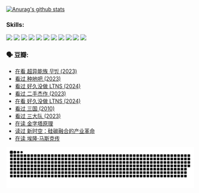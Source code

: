 
[![Anurag's github stats](https://github-readme-stats.vercel.app/api?username=w940853815)](https://github.com/anuraghazra/github-readme-stats)

### Skills:

<code><img height="32" src="https://cdn.jsdelivr.net/npm/simple-icons@v5/icons/python.svg"></code>
<code><img height="32" src="https://cdn.jsdelivr.net/npm/simple-icons@v5/icons/javascript.svg"></code>
<code><img height="32" src="https://cdn.jsdelivr.net/npm/simple-icons@v5/icons/django.svg"></code>
<code><img height="32" src="https://cdn.jsdelivr.net/npm/simple-icons@v5/icons/flask.svg"></code>
<code><img height="32" src="https://cdn.jsdelivr.net/npm/simple-icons@v5/icons/vuetify.svg"></code>
<code><img height="32" src="https://cdn.jsdelivr.net/npm/simple-icons@v5/icons/git.svg"></code>
<code><img height="32" src="https://cdn.jsdelivr.net/npm/simple-icons@v5/icons/docker.svg"></code>
<code><img height="32" src="https://cdn.jsdelivr.net/npm/simple-icons@v5/icons/postgresql.svg"></code>
<code><img height="32" src="https://cdn.jsdelivr.net/npm/simple-icons@v5/icons/elasticsearch.svg"></code>
<code><img height="32" src="https://cdn.jsdelivr.net/npm/simple-icons@v5/icons/macos.svg"></code>
<code><img height="32" src="https://cdn.jsdelivr.net/npm/simple-icons@v5/icons/linux.svg"></code>

### 🗣 豆瓣:

<!-- DOUBAN-ACTIVITIES:START -->
- [在看 超异能族 무빙‎ (2023)](https://www.douban.com/people/136069238/status/4527291077/?_i=08532165)
- [看过 种地吧‎ (2023)](https://www.douban.com/people/136069238/status/4527289637/?_i=08532165)
- [看过 好久没做 LTNS‎ (2024)](https://www.douban.com/people/136069238/status/4527289515/?_i=08532165)
- [看过 二手杰作‎ (2023)](https://www.douban.com/people/136069238/status/4522502716/?_i=08532165)
- [在看 好久没做 LTNS‎ (2024)](https://www.douban.com/people/136069238/status/4521969883/?_i=08532165)
- [看过 三国‎ (2010)](https://www.douban.com/people/136069238/status/4521634661/?_i=08532165)
- [看过 三大队‎ (2023)](https://www.douban.com/people/136069238/status/4510323325/?_i=08532165)
- [在读 金字塔原理](https://www.douban.com/people/136069238/status/4507497587/?_i=08532165)
- [读过 新时空：硅碳融合的产业革命](https://www.douban.com/people/136069238/status/4506659177/?_i=08532165)
- [在读 埃隆·马斯克传](https://www.douban.com/people/136069238/status/4500417190/?_i=08532165)
<!-- DOUBAN-ACTIVITIES:END -->


![Snake animation](https://raw.githubusercontent.com/w940853815/w940853815/output/github-contribution-grid-snake.svg)

<!--
**w940853815/w940853815** is a ✨ _special_ ✨ repository because its `README.md` (this file) appears on your GitHub profile.

Here are some ideas to get you started:

- 🔭 I’m currently working on ...
- 🌱 I’m currently learning ...
- 👯 I’m looking to collaborate on ...
- 🤔 I’m looking for help with ...
- 💬 Ask me about ...
- 📫 How to reach me: ...
- 😄 Pronouns: ...
- ⚡ Fun fact: ...
-->
